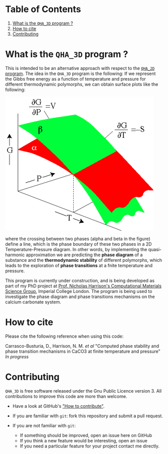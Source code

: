
# Table of Contents

<!-- - [What is the QHA program ?](#WhatisQHA)
- [What is the quasi-harmonic approximation ?](#Whatisquasi) -->
1. [What is the `QHA_3D` program ?](#example)
2. [How to cite](#example9)
3. [Contributing](#example9)

<a name="example"></a>
# What is the `QHA_3D` program ?

This is intended to be an alternative approach with respect to the [`QHA_2D` program](https://github.com/DavidCdeB/QHA_2D). 
The idea in the `QHA_3D` program is the following:
 If we represent the Gibbs free energy as a function of temperature and pressure for different thermodynamic polymorphs, we can obtain surface plots like the following:
 
 ![Data flow](https://github.com/DavidCdeB/QHA_3D/blob/master/Images_for_README_md/gibbs_free_energy_of_two_phase.jpg)
 
 where the crossing between two phases (alpha and beta in the figure) define a line, which is the phase boundary of these two phases in a 2D Temperature-Pressure diagram. 
In other words, by implementing the quasi-harmonic approximation we are predicting the **phase diagram** of a substance and the **thermodynamic stability** of different polymorphs, which leads to the exploration of **phase transitions** at a fnite temperature and pressure.

This program is currently under construction, and is being 
developed as part of my PhD project at [Prof. Nicholas Harrison's Computational Materials Science Group](http://www.imperial.ac.uk/computational-materials-science/people/), Imperial College London. The program is being used to investigate the phase diagram and phase transitions mechanisms on the calcium carbonate system.

 
<a name="example2"></a>
# How to cite

Please cite the following reference when using this code:

Carrasco-Busturia, D., Harrison, N. M. _et al_ "Computed phase stability and phase transition mechanisms in CaCO3 at finite temperature and pressure" _In progress_


<a name="example3"></a>
# Contributing

`QHA_3D` is free software released under the Gnu Public Licence version 3. 
All contributions to improve this code are more than welcome.

* Have a look at GitHub's ["How to contribute"](https://guides.github.com/activities/contributing-to-open-source/#contributing).

* If you are familiar with `git`: fork this repository and submit a pull request.

* If you are not familiar with `git`: 

    * If something should be improved, open an issue here on GitHub
    * If you think a new feature would be interesting, open an issue
    * If you need a particular feature for your project contact me directly.
  
